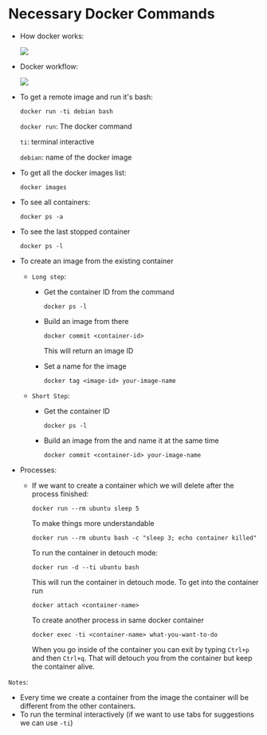 # Necessary Docker Commands
* How docker works:

    ![](./images/how-docker-works.png)

* Docker workflow:

    ![](./images/docker-work-flow.png)

* To get a remote image and run it's bash:
    ```
    docker run -ti debian bash
    ```
    `docker run`: The docker command
    
    ```ti```: terminal interactive
    
    `debian`: name of the docker image

* To get all the docker images list:
    ```
    docker images
    ```
* To see all containers:
    ```
    docker ps -a
    ```
* To see the last stopped container
    ```
    docker ps -l
    ```
* To create an image from the existing container
    * `Long step`:
        * Get the container ID from the command
            ```
            docker ps -l
            ```
        * Build an image from there
            ```
            docker commit <container-id>
            ```
            This will return an image ID

        * Set a name for the image
            ```
            docker tag <image-id> your-image-name
            ```
    * `Short Step`:

        * Get the container ID
            ```
            docker ps -l
            ```
        * Build an image from the and name it at the same time
            ```
            docker commit <container-id> your-image-name
            ```
* Processes:
    * If we want to create a container which we will delete after the process finished:
        ```
        docker run --rm ubuntu sleep 5
        ```

        To make things more understandable
        ```
        docker run --rm ubuntu bash -c "sleep 3; echo container killed"
        ```

        To run the container in detouch mode:
        ```
        docker run -d --ti ubuntu bash
        ```

        This will run the container in detouch mode. To get into the container run
        ```
        docker attach <container-name>
        ```

        To create another process in same docker container
        ```
        docker exec -ti <container-name> what-you-want-to-do
        ```

        When you go inside of the container you can exit by typing `Ctrl+p` and then `Ctrl+q`. That will detouch you from the container but keep the container alive.


``Notes``:

* Every time we create a container from the image the container will be different from the other containers.
* To run the terminal interactively (if we want to use tabs for suggestions we can use `-ti`)